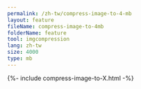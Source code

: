 ```yaml
---
permalink: /zh-tw/compress-image-to-4-mb
layout: feature
fileName: compress-image-to-4mb
folderName: feature
tool: imgcompression
lang: zh-tw
size: 4000
type: mb
---
```


{%- include compress-image-to-X.html -%}
